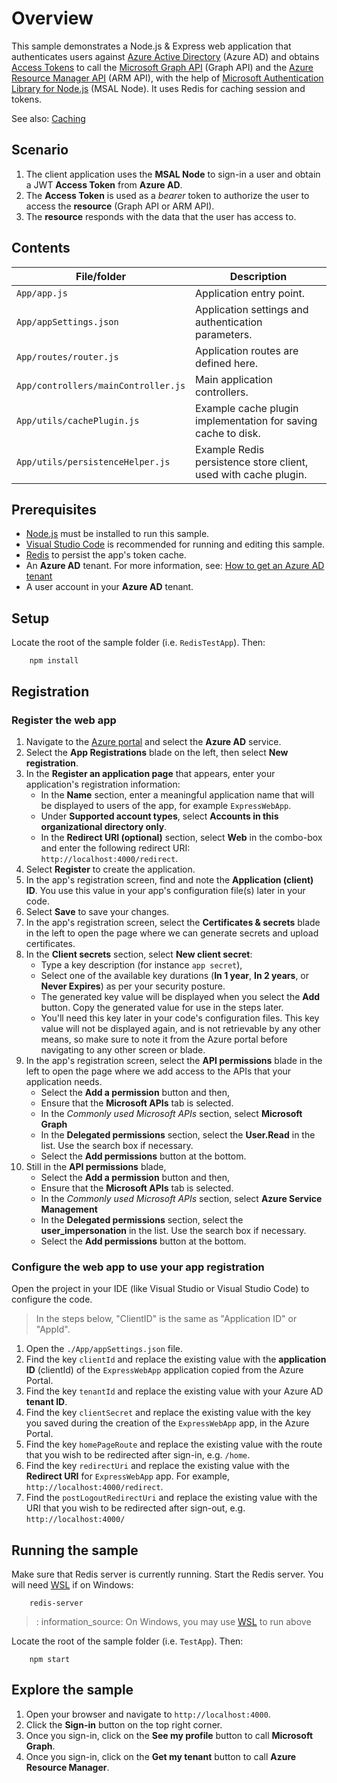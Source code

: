 # Overview

This sample demonstrates a Node.js & Express web application that authenticates users against [Azure Active Directory](https://docs.microsoft.com/azure/active-directory/fundamentals/active-directory-whatis) (Azure AD) and obtains [Access Tokens](https://docs.microsoft.com/azure/active-directory/develop/access-tokens) to call the [Microsoft Graph API](https://docs.microsoft.com/graph/overview) (Graph API) and the [Azure Resource Manager API](https://docs.microsoft.com/azure/azure-resource-manager/management/overview) (ARM API), with the help of [Microsoft Authentication Library for Node.js](https://aka.ms/msalnode) (MSAL Node). It uses Redis for caching session and tokens.

See also: [Caching](../../../lib/msal-node/docs/caching.md)

## Scenario

1. The client application uses the **MSAL Node** to sign-in a user and obtain a JWT **Access Token** from **Azure AD**.
1. The **Access Token** is used as a *bearer* token to authorize the user to access the **resource** (Graph API or ARM API).
1. The **resource** responds with the data that the user has access to.

## Contents

| File/folder                         | Description                                                   |
|-------------------------------------|---------------------------------------------------------------|
| `App/app.js`                        | Application entry point.                                      |
| `App/appSettings.json`              | Application settings and authentication parameters.           |
| `App/routes/router.js`              | Application routes are defined here.                          |
| `App/controllers/mainController.js` | Main application controllers.                                 |
| `App/utils/cachePlugin.js`          | Example cache plugin implementation for saving cache to disk. |
| `App/utils/persistenceHelper.js`    | Example Redis persistence store client, used with cache plugin. |

## Prerequisites

- [Node.js](https://nodejs.org/en/download/) must be installed to run this sample.
- [Visual Studio Code](https://code.visualstudio.com/download) is recommended for running and editing this sample.
- [Redis](https://redis.io/) to persist the app's token cache.
- An **Azure AD** tenant. For more information, see: [How to get an Azure AD tenant](https://docs.microsoft.com/azure/active-directory/develop/quickstart-create-new-tenant)
- A user account in your **Azure AD** tenant.

## Setup

Locate the root of the sample folder (i.e. `RedisTestApp`). Then:

```console
    npm install
```

## Registration

### Register the web app

1. Navigate to the [Azure portal](https://portal.azure.com) and select the **Azure AD** service.
1. Select the **App Registrations** blade on the left, then select **New registration**.
1. In the **Register an application page** that appears, enter your application's registration information:
   - In the **Name** section, enter a meaningful application name that will be displayed to users of the app, for example `ExpressWebApp`.
   - Under **Supported account types**, select **Accounts in this organizational directory only**.
   - In the **Redirect URI (optional)** section, select **Web** in the combo-box and enter the following redirect URI: `http://localhost:4000/redirect`.
1. Select **Register** to create the application.
1. In the app's registration screen, find and note the **Application (client) ID**. You use this value in your app's configuration file(s) later in your code.
1. Select **Save** to save your changes.
1. In the app's registration screen, select the **Certificates & secrets** blade in the left to open the page where we can generate secrets and upload certificates.
1. In the **Client secrets** section, select **New client secret**:
   - Type a key description (for instance `app secret`),
   - Select one of the available key durations (**In 1 year**, **In 2 years**, or **Never Expires**) as per your security posture.
   - The generated key value will be displayed when you select the **Add** button. Copy the generated value for use in the steps later.
   - You'll need this key later in your code's configuration files. This key value will not be displayed again, and is not retrievable by any other means, so make sure to note it from the Azure portal before navigating to any other screen or blade.
1. In the app's registration screen, select the **API permissions** blade in the left to open the page where we add access to the APIs that your application needs.
   - Select the **Add a permission** button and then,
   - Ensure that the **Microsoft APIs** tab is selected.
   - In the *Commonly used Microsoft APIs* section, select **Microsoft Graph**
   - In the **Delegated permissions** section, select the **User.Read** in the list. Use the search box if necessary.
   - Select the **Add permissions** button at the bottom.
1. Still in the **API permissions** blade,
   - Select the **Add a permission** button and then,
   - Ensure that the **Microsoft APIs** tab is selected.
   - In the *Commonly used Microsoft APIs* section, select **Azure Service Management**
   - In the **Delegated permissions** section, select the **user_impersonation** in the list. Use the search box if necessary.
   - Select the **Add permissions** button at the bottom.

### Configure the web app to use your app registration

Open the project in your IDE (like Visual Studio or Visual Studio Code) to configure the code.

> In the steps below, "ClientID" is the same as "Application ID" or "AppId".

1. Open the `./App/appSettings.json` file.
1. Find the key `clientId` and replace the existing value with the **application ID** (clientId) of the `ExpressWebApp` application copied from the Azure Portal.
1. Find the key `tenantId` and replace the existing value with your Azure AD **tenant ID**.
1. Find the key `clientSecret` and replace the existing value with the key you saved during the creation of the `ExpressWebApp` app, in the Azure Portal.
1. Find the key `homePageRoute` and replace the existing value with the route that you wish to be redirected after sign-in, e.g. `/home`.
1. Find the key `redirectUri` and replace the existing value with the **Redirect URI** for `ExpressWebApp` app. For example, `http://localhost:4000/redirect`.
1. Find the `postLogoutRedirectUri` and replace the existing value with the URI that you wish to be redirected after sign-out, e.g. `http://localhost:4000/`

## Running the sample

Make sure that Redis server is currently running. Start the Redis server. You will need [WSL](https://docs.microsoft.com/windows/wsl/install-win10) if on Windows:

```console
    redis-server
```

> : information_source: On Windows, you may use [WSL](https://docs.microsoft.com/windows/wsl/install-win10) to run above

Locate the root of the sample folder (i.e. `TestApp`). Then:

```console
    npm start
```

## Explore the sample

1. Open your browser and navigate to `http://localhost:4000`.
1. Click the **Sign-in** button on the top right corner.
1. Once you sign-in, click on the **See my profile** button to call **Microsoft Graph**.
1. Once you sign-in, click on the **Get my tenant** button to call **Azure Resource Manager**.
